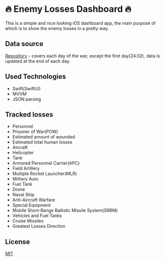 # 🔥 Enemy Losses Dashboard 🔥

This is a simple and nice looking iOS dashboard app, the main purpose of which is to show the enemy losses in a pretty way.

## Data source

[Repository](https://github.com/PetroIvaniuk/2022-Ukraine-Russia-War-Dataset) - covers each day of the war, except the first day(24.02), data is updated at the end of each day.


## Used Technologies
- Swift(SwiftUI)
- MVVM
- JSON parsing
## Tracked losses

- Personnel
- Prisoner of War(POW)
- Estimated amount of wounded
- Estimated total human losses
- Aircraft
- Helicopter
- Tank
- Armored Personnel Carrier(APC)
- Field Artillery
- Multiple Rocket Launcher(MLR)
- Military Auto
- Fuel Tank
- Drone
- Naval Ship
- Anti-Aircraft Warfare
- Special Equipment
- Mobile Short-Range Ballistic Missile System(SRBM)
- Vehicles and Fuel Tanks
- Cruise Missiles
- Greatest Losses Direction


## License
[MIT](https://choosealicense.com/licenses/mit/)
